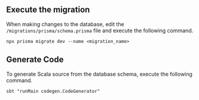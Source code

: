 ## Execute the migration

When making changes to the database, edit the `/migrations/prisma/schema.prisma` file and execute the following command.

```
npx prisma migrate dev --name <migration_name>
```

## Generate Code

To generate Scala source from the database schema, execute the following command.

```
sbt "runMain codegen.CodeGenerator"
```
